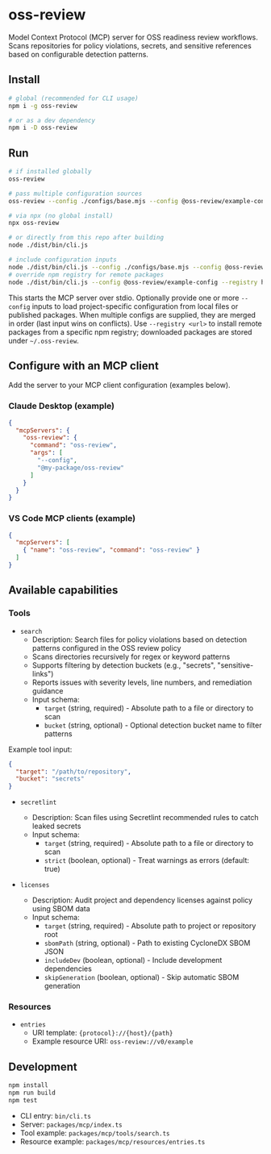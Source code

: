 # oss-review

Model Context Protocol (MCP) server for OSS readiness review workflows. Scans repositories for policy violations, secrets, and sensitive references based on configurable detection patterns.

## Install

```bash
# global (recommended for CLI usage)
npm i -g oss-review

# or as a dev dependency
npm i -D oss-review
```

## Run

```bash
# if installed globally
oss-review

# pass multiple configuration sources
oss-review --config ./configs/base.mjs --config @oss-review/example-config

# via npx (no global install)
npx oss-review

# or directly from this repo after building
node ./dist/bin/cli.js

# include configuration inputs
node ./dist/bin/cli.js --config ./configs/base.mjs --config @oss-review/example-config
# override npm registry for remote packages
node ./dist/bin/cli.js --config @oss-review/example-config --registry https://registry.npmjs.org
```

This starts the MCP server over stdio. Optionally provide one or more `--config` inputs to load project-specific configuration from local files or published packages. When multiple configs are supplied, they are merged in order (last input wins on conflicts). Use `--registry <url>` to install remote packages from a specific npm registry; downloaded packages are stored under `~/.oss-review`.

## Configure with an MCP client

Add the server to your MCP client configuration (examples below).

### Claude Desktop (example)

```json
{
  "mcpServers": {
    "oss-review": {
      "command": "oss-review",
      "args": [
        "--config",
        "@my-package/oss-review"
      ]
    }
  }
}
```

### VS Code MCP clients (example)

```json
{
  "mcpServers": [
    { "name": "oss-review", "command": "oss-review" }
  ]
}
```

## Available capabilities

### Tools

- `search`
  - Description: Search files for policy violations based on detection patterns configured in the OSS review policy
  - Scans directories recursively for regex or keyword patterns
  - Supports filtering by detection buckets (e.g., "secrets", "sensitive-links")
  - Reports issues with severity levels, line numbers, and remediation guidance
  - Input schema:
    - `target` (string, required) - Absolute path to a file or directory to scan
    - `bucket` (string, optional) - Optional detection bucket name to filter patterns

Example tool input:

```json
{
  "target": "/path/to/repository",
  "bucket": "secrets"
}
```

- `secretlint`
  - Description: Scan files using Secretlint recommended rules to catch leaked secrets
  - Input schema:
    - `target` (string, required) - Absolute path to a file or directory to scan
    - `strict` (boolean, optional) - Treat warnings as errors (default: true)

- `licenses`
  - Description: Audit project and dependency licenses against policy using SBOM data
  - Input schema:
    - `target` (string, required) - Absolute path to project or repository root
    - `sbomPath` (string, optional) - Path to existing CycloneDX SBOM JSON
    - `includeDev` (boolean, optional) - Include development dependencies
    - `skipGeneration` (boolean, optional) - Skip automatic SBOM generation

### Resources

- `entries`
  - URI template: `{protocol}://{host}/{path}`
  - Example resource URI: `oss-review://v0/example`

## Development

```bash
npm install
npm run build
npm test
```

- CLI entry: `bin/cli.ts`
- Server: `packages/mcp/index.ts`
- Tool example: `packages/mcp/tools/search.ts`
- Resource example: `packages/mcp/resources/entries.ts`
